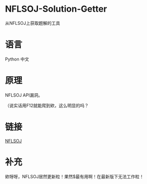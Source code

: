 # NFLSOJ-Solution-Getter
从NFLSOJ上获取题解的工具

# 语言
Python 
中文

# 原理
NFLSOJ API漏洞。

（说实话用F12就能爬到欸，这么明显的吗？

# 链接
[NFLSOJ](http://www.nfls.com.cn:10443/#)

# 补充
欸呀呀，NFLSOJ居然更新粒！果然$最有用啊！在最新版下无法工作粒！
